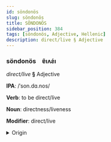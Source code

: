 ```yaml
---
id: söndonös
slug: söndonös
title: SÖNDONÖS
sidebar_position: 384
tags: [söndonös, Adjective, Hellenic]
description: direct/live § Adjective
---
```


### söndonös&emsp;<span kind="abugida">ɐ̃ıʌƨ́ı</span>

*direct/live* **§** Adjective

**IPA**: /ˈson.dɑ.nos/

**Verb**: to be direct/live

**Noun**: directness/liveness

**Modifier**: direct/live

<details>
    <summary>Origin</summary>
    Greek ζωντανός zontanós /zon.daˈnos/<br/>
    <em>Hellenic Language Family</em>
</details>